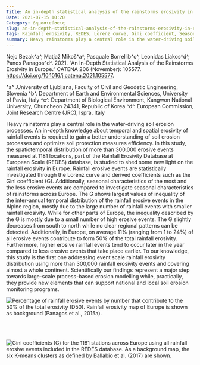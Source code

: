 ```yaml
---
Title: An in-depth statistical analysis of the rainstorms erosivity in Europe
Date: 2021-07-15 10:20
Category: Δημοσιεύσεις
slug: an-in-depth-statistical-analysis-of-the-rainstorms-erosivity-in-europe
Tags: Rainfall erosivity, REDES, Lorenz curve, Gini coefficient, Seasonality, Threshold values, R-factor,Europe
summary: Heavy rainstorms play a central role in the water-driving soil erosion processes. An in-depth knowledge about temporal and spatial erosivity of rainfall events is required to gain a better understanding of soil erosion processes and optimize soil protection measures efficiency. In this study, the spatiotemporal distribution of more than 300,000 erosive events measured at 1181 locations, part of the Rainfall Erosivity Database at European Scale (REDES) database, is studied to shed some new light on the rainfall erosivity in Europe. 
---
```


Nejc Bezak^a^, Matjaž Mikoš^a^, Pasquale Borrellib^c^, Leonidas Liakos^d^, Panos Panagos^d^. 2021. “An In-Depth Statistical Analysis of the Rainstorms Erosivity in Europe.” CATENA 206 (November): 105577. <https://doi.org/10.1016/j.catena.2021.105577>.

^a^ .University of Ljubljana, Faculty of Civil and Geodetic Engineering, Slovenia
^b^. Department of Earth and Environmental Sciences, University of Pavia, Italy
^c^. Department of Biological Environment, Kangwon National University, Chuncheon 24341, Republic of Korea
^d^. European Commission, Joint Research Centre (JRC), Ispra, Italy

Heavy rainstorms play a central role in the water-driving soil erosion processes. An in-depth knowledge about temporal and spatial erosivity of rainfall events is required to gain a better understanding of soil erosion processes and optimize soil protection measures efficiency. In this study, the spatiotemporal distribution of more than 300,000 erosive events measured at 1181 locations, part of the Rainfall Erosivity Database at European Scale (REDES) database, is studied to shed some new light on the rainfall erosivity in Europe. Rainfall erosive events are statistically investigated through the Lorenz curve and derived coefficients such as the Gini coefficient (G). Additionally, seasonal characteristics of the most and the less erosive events are compared to investigate seasonal characteristics of rainstorms across Europe. The G shows largest values of inequality of the inter-annual temporal distribution of the rainfall erosive events in the Alpine region, mostly due to the large number of rainfall events with smaller rainfall erosivity. While for other parts of Europe, the inequality described by the G is mostly due to a small number of high erosive events. The G slightly decreases from south to north while no clear regional patterns can be detected. Additionally, in Europe, on average 11% (ranging from 1 to 24%) of all erosive events contribute to form 50% of the total rainfall erosivity. Furthermore, higher erosive rainfall events tend to occur later in the year compared to less erosive events that take place earlier. To our knowledge, this study is the first one addressing event scale rainfall erosivity distribution using more than 300,000 rainfall erosivity events and covering almost a whole continent. Scientifically our findings represent a major step towards large-scale process-based erosion modelling while, practically, they provide new elements that can support national and local soil erosion monitoring programs.


![Percentage of rainfall erosive events by number that contribute to the 50% of the total erosivity (D50). Rainfall erosivity map of Europe is shown as background (Panagos et al., 2015a).]({static}images/1-s2.0-S0341816221004355-gr7.jpg)

<br/><br/> 

![Gini coefficients (G) for the 1181 stations across Europe using all rainfall erosive events included in the REDES database. As a background map, the six K-means clusters as defined by Ballabio et al. (2017) are shown.]({static}images/1-s2.0-S0341816221004355-gr2.jpg)
